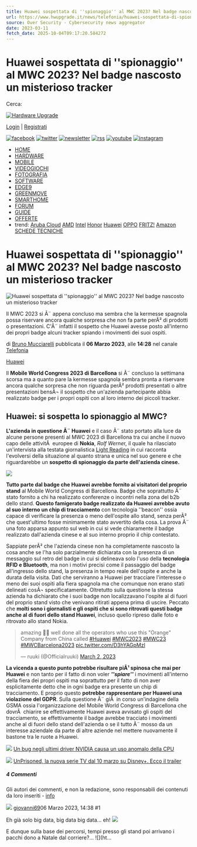 ```yaml
---
title: Huawei sospettata di ''spionaggio'' al MWC 2023? Nel badge nascosto un misterioso tracker
url: https://www.hwupgrade.it/news/telefonia/huawei-sospettata-di-spionaggio-al-mwc-2023-nel-badge-nascosto-un-misterioso-tracker_114669.html
source: Over Security - Cybersecurity news aggregator
date: 2023-03-11
fetch_date: 2025-10-04T09:17:20.584272
---
```


# Huawei sospettata di ''spionaggio'' al MWC 2023? Nel badge nascosto un misterioso tracker

Cerca:

[![Hardware Upgrade](/css/img/logo-hwupgrade.png)](https://www.hwupgrade.it/)

[Login](https://www.hwupgrade.it/my/user.php "Login") | [Registrati](//www.hwupgrade.it/forum/register.php "Registrati")

[![facebook](/css/img/facebook.png)](https://www.facebook.com/hwupgrade.it "Segui Hardware Upgrade su Facebook")
[![twitter](/css/img/twitter.png)](https://twitter.com/hwupgrade "Segui Hardware Upgrade su Twitter")
[![newsletter](/css/img/newsletter.png)](//www.hwupgrade.it/newsletter/ "Iscriviti alla Newsletter")
[![rss](/css/img/rss.png)](//feeds.hwupgrade.it/rss_hwup.xml "Segui Hardware Upgrade via RSS")
[![youtube](/css/img/youtube.png)](https://www.youtube.com/%40hwupgrade-it "Guarda i video sul canale Youtube di Hardware Upgrade")
[![instagram](/css/img/instagram.png)](https://instagram.com/hwupgrade "Segui Hardware Upgrade su Instagram")

* [HOME](https://www.hwupgrade.it/)
* [HARDWARE](https://www.hwupgrade.it/home/hardware/)
* [MOBILE](https://www.hwupgrade.it/home/mobile/)
* [VIDEOGIOCHI](//www.gamemag.it/)
* [FOTOGRAFIA](//www.fotografidigitali.it/)
* [SOFTWARE](https://www.hwupgrade.it/home/software/)
* [EDGE9](//edge9.hwupgrade.it/)
* [GREENMOVE](//greenmove.hwupgrade.it/)
* [SMARTHOME](//smarthome.hwupgrade.it/)
* [FORUM](https://www.hwupgrade.it/forum/)
* [GUIDE](https://www.hwupgrade.it/guide/)
* [OFFERTE](https://www.hwupgrade.it/offerte/)
* trend:
  [Aruba Cloud](https://www.hwupgrade.it/azienda/Aruba-Cloud/ "Notizie Aruba Cloud")
  [AMD](https://www.hwupgrade.it/tag/amd "Notizie AMD")
  [Intel](https://www.hwupgrade.it/tag/intel "Notizie Intel")
  [Honor](https://www.hwupgrade.it/tag/Honor "Notizie Honor")
  [Huawei](https://www.hwupgrade.it/tag/huawei "Notizie Huawei")
  [OPPO](https://www.hwupgrade.it/azienda/oppo "NovitÃ  OPPO")
  [FRITZ!](https://www.hwupgrade.it/azienda/fritz "NovitÃ  FRITZ!")
  [Amazon](https://www.hwupgrade.it/offerte/amazon "Offerte Amazon")
  [SCHEDE TECNICHE](https://www.hwupgrade.it/schede-tecniche/ "SCHEDE TECNICHE")

# Huawei sospettata di ''spionaggio'' al MWC 2023? Nel badge nascosto un misterioso tracker

![Huawei sospettata di ''spionaggio'' al MWC 2023? Nel badge nascosto un misterioso tracker](/i/n/HuaweiSpiaBadge_160.jpg)

Il MWC 2023 si Ã¨ appena concluso ma sembra che la kermesse spagnola possa riservare ancora qualche sorpresa che non fa parte perÃ² di prodotti o presentazioni. C'Ã¨ infatti il sospetto che Huawei avesse posto all'interno dei propri badge alcuni tracker spiando i movimenti dei suoi ospiti.

di
[Bruno Mucciarelli](https://www.hwupgrade.it/autori/bruno-mucciarelli)
pubblicata il **06 Marzo 2023**, alle **14:28** nel canale [Telefonia](https://www.hwupgrade.it/home/telefonia/index.html)

[Huawei](https://www.hwupgrade.it/tag/Huawei/)

Il **Mobile World Congress 2023 di Barcellona** si Ã¨ concluso la settimana scorsa ma a quanto pare la kermesse spagnola sembra pronta a riservare ancora qualche sorpresa che non riguarda perÃ² prodotti presentati o altre presentazioni bensÃ¬ il sospetto che un'azienda partecipante abbia realizzato badge per i propri ospiti con al loro interno dei piccoli tracker.

## Huawei: si sospetta lo spionaggio al MWC?

**L'azienda in questione Ã¨ Huawei** e il caso Ã¨ stato portato alla luce da alcune persone presenti al MWC 2023 di Barcellona tra cui anche il nuovo capo delle attivitÃ  europee di **Nokia**, *Rolf Werne*r, il quale ha rilasciato un'intervista alla testata giornalistica [Light Reading](https://www.lightreading.com/security/huawei-suspected-of-tracking-mwc23-visitors/d/d-id/783616) in cui racconta l'evolversi della situazione al quanto strana e unica nel suo genere e che riguardarebbe un **sospetto di spionaggio da parte dell'azienda cinese.**

![](/immagini/HuaweiSpiaBadge_1.jpg)

**Tutto parte dal badge che Huawei avrebbe fornito ai visitatori del proprio stand** al Mobile World Congress di Barcellona. Badge che soprattutto Ã¨ stato fornito a chi ha realizzato conferenze o incontri nella zona del b2b dello stand. **Questo famigerato badge realizzato da Huawei avrebbe avuto al suo interno un chip di tracciamento** con tecnologia ''beacon'' ossia capace di verificare la presenza o meno dell'ospite allo stand, senza perÃ² che quest'ultimo fosse minimamente stato avvertito della cosa. La prova Ã¨ una foto apparsa appunto sul web in cui si vede chiaramente il badge realizzato dall'azienda cinese e al suo interno proprio il chip contestato.

Sappiate perÃ² che l'azienda cinese non ha completamente nascosto la cosa anche se l'ha solo parzialmente dichiarata con la presenza di un messaggio sul retro del badge in cui si delineava solo l'uso della **tecnologia RFID e Bluetooth**, ma non i motivi precisi come il passaggio del badge all'ingresso dello stand, la presenza in tempo reale dell'ospite e anche la durata della visita. Dati che serviranno a Huawei per tracciare l'interesse o meno dei suoi ospiti alla fiera spagnola ma che comunque non erano stati delineati cosÃ¬ specificatamente. Oltretutto sulla questione la stessa azienda ha dichiarato che i suoi badge non localizzavano l'ospite al di fuori del proprio stand visto che venivano ritirati appena prima di uscire. Peccato che **molti sono i giornalisti e gli ospiti che si sono ritrovati questi badge anche al di fuori dello stand Huawei**, incluso quello ripreso dalle foto e ritrovato allo stand Nokia.

> amazing 🤔😂 well done all the operators who use this "Orange" Company from China called [#Huawei](https://twitter.com/hashtag/Huawei?src=hash&ref_src=twsrc%5Etfw) [#MWC2023](https://twitter.com/hashtag/MWC2023?src=hash&ref_src=twsrc%5Etfw) [#MWC23](https://twitter.com/hashtag/MWC23?src=hash&ref_src=twsrc%5Etfw) [#MWCBarcelona2023](https://twitter.com/hashtag/MWCBarcelona2023?src=hash&ref_src=twsrc%5Etfw) [pic.twitter.com/D3hYAGpMzl](https://t.co/D3hYAGpMzl)
>
> — ruuki (@Officialruuki) [March 2, 2023](https://twitter.com/Officialruuki/status/1631260735819874309?ref_src=twsrc%5Etfw)

**La vicenda a questo punto potrebbe risultare piÃ¹ spinosa che mai per Huawei** e non tanto per il fatto di non voler ***''spiare''*** i movimenti all'interno della fiera dei propri ospiti ma soprattutto per il fatto di non aver esplicitamente detto che in ogni badge era presente un chip di tracciamento. E proprio questo **potrebbe rappresentare per Huawei una violazione del GDPR**. Sulla questione Ã¨ giÃ  in corso un'indagine della GSMA ossia l'organizzazione del Mobile World Congress di Barcellona che dovrÃ  chiarire se effettivamente Huawei aveva avvisato gli ospiti del tracciamento, se effettivamente il badge avrebbe tracciato i movimenti anche al di fuori dello stand dell'azienda o se il tutto Ã¨ mosso da un interesse aziendale da parte di altre aziende nel mettere nuovamente il bastone tra le ruote a Huawei.

[![](/css/img/freccia-prev-g.png)](https://www.hwupgrade.it/news/skvideo/un-bug-negli-ultimi-driver-nvidia-causa-un-uso-anomalo-della-cpu_114668.html)
[Un bug negli ultimi driver NVIDIA causa un uso anomalo della CPU](https://www.hwupgrade.it/news/skvideo/un-bug-negli-ultimi-driver-nvidia-causa-un-uso-anomalo-della-cpu_114668.html)

[![](/css/img/freccia-next-g.png)](https://www.hwupgrade.it/news/web/unprisoned-la-nuova-serie-tv-dal-10-marzo-su-disney%2B-ecco-il-trailer_114670.html)
[UnPrisoned, la nuova serie TV dal 10 marzo su Disney+. Ecco il trailer](https://www.hwupgrade.it/news/web/unprisoned-la-nuova-serie-tv-dal-10-marzo-su-disney%2B-ecco-il-trailer_114670.html)

##### 4 Commenti

Gli autori dei commenti, e non la redazione, sono responsabili dei contenuti da loro inseriti - [info](https://www.hwupgrade.it/sito/commenti/)

![](/css/img/comment-bubble.png)
[giovanni69](https://www.hwupgrade.it/forum/member.php?action=getinfo&userid=96708)06 Marzo 2023, 14:38
#1

Eh già solo big data, big data big data... eh! ![](https://www.hwupgrade.it/forum/images_hwu/smilies/icon_redface.gif)

E dunque sulla base dei percorsi, tempi presso gli stand poi arrivano i pacchi dono a Natale dal corriere?... ![](ht...